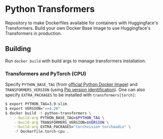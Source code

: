 # Python Transformers

Repository to make Dockerfiles available for containers with Huggingface's Transformers. Build your
own Docker Base Image to use Huggingface's Transformers in production.


## Building

Run `docker build` with build args to manage transformers installation.

### Transformers and PyTorch (CPU)

Specify `PYTHON_BASE_TAG` (from [official Python Docker Image](https://hub.docker.com/_/python/)) and
`TRANSFORMERS_VERSION` (using [Pip version identification](https://peps.python.org/pep-0440/)). One can
also specify `EXTRA_PACKAGES` to be installed with `transformers[torch]`:

```bash
$ export PYTHON_TAG=3.9-slim
$ export VERSION="==4.26"
$ docker build -t python-transformers \
    --build-arg PYTHON_BASE_TAG=$PYTHON_TAG \
    --build-arg TRANSFORMERS_VERSION=$VERSION \
    --build-arg EXTRA_PACKAGES="torchvision torchaudio" \
    -f Dockerfile.torch-cpu .
```
